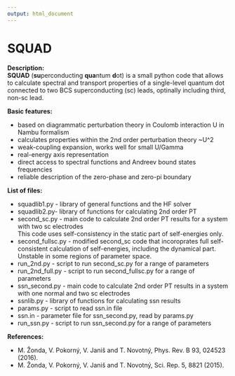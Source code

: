 ```yaml
---
output: html_document
---
```

SQUAD
=====
**Description:**  
**SQUAD** (**su**perconducting **qua**ntum **d**ot) is a small python code that allows to calculate spectral and transport properties of a single-level quantum dot connected to two BCS superconducting (sc) leads, optinally including third, non-sc lead.

**Basic features:**  
- based on diagrammatic perturbation theory in Coulomb interaction U in Nambu formalism  
- calculates properties within the 2nd order perturbation theory ~U^2  
- weak-coupling expansion, works well for small U/Gamma  
- real-energy axis representation  
- direct access to spectral functions and Andreev bound states frequencies  
- reliable description of the zero-phase and zero-pi boundary  

**List of files:**  
- squadlib1.py - library of general functions and the HF solver  
- squadlib2.py- library of functions for calculating 2nd order PT  
- second_sc.py - main code to calculate 2nd order PT results for a system with two sc electrodes  
This code uses self-consistency in the static part of self-energies only.  
- second_fullsc.py - modified second_sc code that incoroprates full self-consistent calculation of self-energies, 
including the dynamical part. Unstable in some regions of parameter space.  
- run_2nd.py - script to run second_sc.py for a range of parameters  
- run_2nd_full.py - script to run second_fullsc.py for a range of parameters  
- ssn_second.py - main code to calculate 2nd order PT results in a system with one normal and two
sc electrodes  
- ssnlib.py - library of functions for calculating ssn results  
- params.py - script to read ssn.in file  
- ssn.in - parameter file for ssn_second.py, read by params.py  
- run_ssn.py - script to run ssn_second.py for a range of parameters  

**References:**  
- M. Žonda, V. Pokorný, V. Janiš and T. Novotný, Phys. Rev. B 93, 024523 (2016).  
- M. Žonda, V. Pokorný, V. Janiš and T. Novotný, Sci. Rep. 5, 8821 (2015).  
